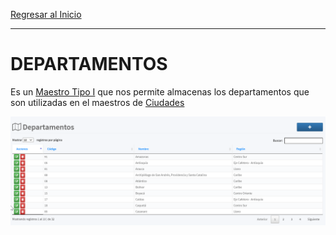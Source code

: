 [Regresar al Inicio](../readme.md)

---
# DEPARTAMENTOS

Es un [Maestro Tipo I](../../general/maestros-tipoI.md) que nos permite almacenas los departamentos que son utilizadas en el maestros de [Ciudades](ciudades.md)

![Departamentos](../recursos/img/departamentos.png)
